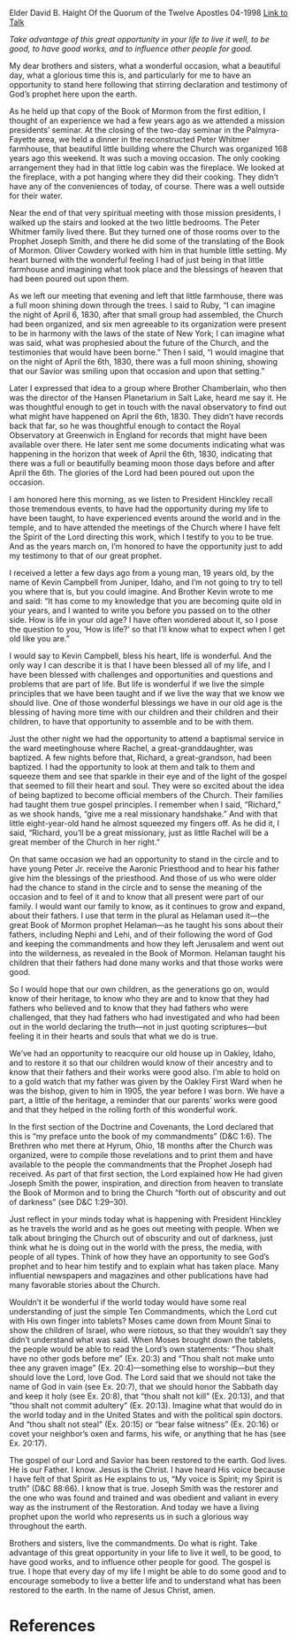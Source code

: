 Elder David B. Haight
Of the Quorum of the Twelve Apostles
04-1998
[Link to Talk](https://www.churchofjesuschrist.org/study/general-conference/1998/04/live-the-commandments?lang=eng)

_Take advantage of this great opportunity in your life to live it well, to be good, to have good works, and to influence other people for good._

My dear brothers and sisters, what a wonderful occasion, what a beautiful day, what a glorious time this is, and particularly for me to have an opportunity to stand here following that stirring declaration and testimony of God’s prophet here upon the earth.

As he held up that copy of the Book of Mormon from the first edition, I thought of an experience we had a few years ago as we attended a mission presidents’ seminar. At the closing of the two-day seminar in the Palmyra-Fayette area, we held a dinner in the reconstructed Peter Whitmer farmhouse, that beautiful little building where the Church was organized 168 years ago this weekend. It was such a moving occasion. The only cooking arrangement they had in that little log cabin was the fireplace. We looked at the fireplace, with a pot hanging where they did their cooking. They didn’t have any of the conveniences of today, of course. There was a well outside for their water.

Near the end of that very spiritual meeting with those mission presidents, I walked up the stairs and looked at the two little bedrooms. The Peter Whitmer family lived there. But they turned one of those rooms over to the Prophet Joseph Smith, and there he did some of the translating of the Book of Mormon. Oliver Cowdery worked with him in that humble little setting. My heart burned with the wonderful feeling I had of just being in that little farmhouse and imagining what took place and the blessings of heaven that had been poured out upon them.

As we left our meeting that evening and left that little farmhouse, there was a full moon shining down through the trees. I said to Ruby, “I can imagine the night of April 6, 1830, after that small group had assembled, the Church had been organized, and six men agreeable to its organization were present to be in harmony with the laws of the state of New York; I can imagine what was said, what was prophesied about the future of the Church, and the testimonies that would have been borne.” Then I said, “I would imagine that on the night of April the 6th, 1830, there was a full moon shining, showing that our Savior was smiling upon that occasion and upon that setting.”

Later I expressed that idea to a group where Brother Chamberlain, who then was the director of the Hansen Planetarium in Salt Lake, heard me say it. He was thoughtful enough to get in touch with the naval observatory to find out what might have happened on April the 6th, 1830. They didn’t have records back that far, so he was thoughtful enough to contact the Royal Observatory at Greenwich in England for records that might have been available over there. He later sent me some documents indicating what was happening in the horizon that week of April the 6th, 1830, indicating that there was a full or beautifully beaming moon those days before and after April the 6th. The glories of the Lord had been poured out upon the occasion.

I am honored here this morning, as we listen to President Hinckley recall those tremendous events, to have had the opportunity during my life to have been taught, to have experienced events around the world and in the temple, and to have attended the meetings of the Church where I have felt the Spirit of the Lord directing this work, which I testify to you to be true. And as the years march on, I’m honored to have the opportunity just to add my testimony to that of our great prophet.

I received a letter a few days ago from a young man, 19 years old, by the name of Kevin Campbell from Juniper, Idaho, and I’m not going to try to tell you where that is, but you could imagine. And Brother Kevin wrote to me and said: “It has come to my knowledge that you are becoming quite old in your years, and I wanted to write you before you passed on to the other side. How is life in your old age? I have often wondered about it, so I pose the question to you, ‘How is life?’ so that I’ll know what to expect when I get old like you are.”

I would say to Kevin Campbell, bless his heart, life is wonderful. And the only way I can describe it is that I have been blessed all of my life, and I have been blessed with challenges and opportunities and questions and problems that are part of life. But life is wonderful if we live the simple principles that we have been taught and if we live the way that we know we should live. One of those wonderful blessings we have in our old age is the blessing of having more time with our children and their children and their children, to have that opportunity to assemble and to be with them.

Just the other night we had the opportunity to attend a baptismal service in the ward meetinghouse where Rachel, a great-granddaughter, was baptized. A few nights before that, Richard, a great-grandson, had been baptized. I had the opportunity to look at them and talk to them and squeeze them and see that sparkle in their eye and of the light of the gospel that seemed to fill their heart and soul. They were so excited about the idea of being baptized to become official members of the Church. Their families had taught them true gospel principles. I remember when I said, “Richard,” as we shook hands, “give me a real missionary handshake.” And with that little eight-year-old hand he almost squeezed my fingers off. As he did it, I said, “Richard, you’ll be a great missionary, just as little Rachel will be a great member of the Church in her right.”

On that same occasion we had an opportunity to stand in the circle and to have young Peter Jr. receive the Aaronic Priesthood and to hear his father give him the blessings of the priesthood. And those of us who were older had the chance to stand in the circle and to sense the meaning of the occasion and to feel of it and to know that all present were part of our family. I would want our family to know, as it continues to grow and expand, about their fathers. I use that term in the plural as Helaman used it—the great Book of Mormon prophet Helaman—as he taught his sons about their fathers, including Nephi and Lehi, and of their following the word of God and keeping the commandments and how they left Jerusalem and went out into the wilderness, as revealed in the Book of Mormon. Helaman taught his children that their fathers had done many works and that those works were good.

So I would hope that our own children, as the generations go on, would know of their heritage, to know who they are and to know that they had fathers who believed and to know that they had fathers who were challenged, that they had fathers who had investigated and who had been out in the world declaring the truth—not in just quoting scriptures—but feeling it in their hearts and souls that what we do is true.

We’ve had an opportunity to reacquire our old house up in Oakley, Idaho, and to restore it so that our children would know of their ancestry and to know that their fathers and their works were good also. I’m able to hold on to a gold watch that my father was given by the Oakley First Ward when he was the bishop, given to him in 1905, the year before I was born. We have a part, a little of the heritage, a reminder that our parents’ works were good and that they helped in the rolling forth of this wonderful work.

In the first section of the Doctrine and Covenants, the Lord declared that this is “my preface unto the book of my commandments” (D&C 1:6). The Brethren who met there at Hyrum, Ohio, 18 months after the Church was organized, were to compile those revelations and to print them and have available to the people the commandments that the Prophet Joseph had received. As part of that first section, the Lord explained how He had given Joseph Smith the power, inspiration, and direction from heaven to translate the Book of Mormon and to bring the Church “forth out of obscurity and out of darkness” (see D&C 1:29–30).

Just reflect in your minds today what is happening with President Hinckley as he travels the world and as he goes out meeting with people. When we talk about bringing the Church out of obscurity and out of darkness, just think what he is doing out in the world with the press, the media, with people of all types. Think of how they have an opportunity to see God’s prophet and to hear him testify and to explain what has taken place. Many influential newspapers and magazines and other publications have had many favorable stories about the Church.

Wouldn’t it be wonderful if the world today would have some real understanding of just the simple Ten Commandments, which the Lord cut with His own finger into tablets? Moses came down from Mount Sinai to show the children of Israel, who were riotous, so that they wouldn’t say they didn’t understand what was said. When Moses brought down the tablets, the people would be able to read the Lord’s own statements: “Thou shalt have no other gods before me” (Ex. 20:3) and “Thou shalt not make unto thee any graven image” (Ex. 20:4)—something else to worship—but they should love the Lord, love God. The Lord said that we should not take the name of God in vain (see Ex. 20:7), that we should honor the Sabbath day and keep it holy (see Ex. 20:8), that “thou shalt not kill” (Ex. 20:13), and that “thou shalt not commit adultery” (Ex. 20:13). Imagine what that would do in the world today and in the United States and with the political spin doctors. And “thou shalt not steal” (Ex. 20:15) or “bear false witness” (Ex. 20:16) or covet your neighbor’s oxen and farms, his wife, or anything that he has (see Ex. 20:17).

The gospel of our Lord and Savior has been restored to the earth. God lives. He is our Father. I know. Jesus is the Christ. I have heard His voice because I have felt of that Spirit as He explains to us, “My voice is Spirit; my Spirit is truth” (D&C 88:66). I know that is true. Joseph Smith was the restorer and the one who was found and trained and was obedient and valiant in every way as the instrument of the Restoration. And today we have a living prophet upon the world who represents us in such a glorious way throughout the earth.

Brothers and sisters, live the commandments. Do what is right. Take advantage of this great opportunity in your life to live it well, to be good, to have good works, and to influence other people for good. The gospel is true. I hope that every day of my life I might be able to do some good and to encourage somebody to live a better life and to understand what has been restored to the earth. In the name of Jesus Christ, amen.

# References
